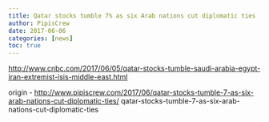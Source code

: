 ```yaml
---
title: Qatar stocks tumble 7% as six Arab nations cut diplomatic ties
author: PipisCrew
date: 2017-06-06
categories: [news]
toc: true
---
```


http://www.cnbc.com/2017/06/05/qatar-stocks-tumble-saudi-arabia-egypt-iran-extremist-isis-middle-east.html

origin - http://www.pipiscrew.com/2017/06/qatar-stocks-tumble-7-as-six-arab-nations-cut-diplomatic-ties/ qatar-stocks-tumble-7-as-six-arab-nations-cut-diplomatic-ties